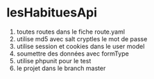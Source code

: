 # lesHabituesApi

1. toutes routes dans le fiche route.yaml
2. utilise md5 avec salt cryptles le mot de passe
3. utilise session et cookies dans le user model
4. soumettre des données avec formType
5. utilise phpunit pour le test
6. le projet dans le branch master
 

